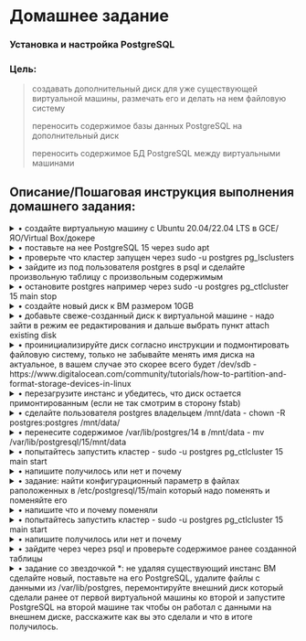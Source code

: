 # **Домашнее задание**

### Установка и настройка PostgreSQL
### Цель:
  
> создавать дополнительный диск для уже существующей виртуальной машины, размечать его и делать на нем файловую систему
>
> переносить содержимое базы данных PostgreSQL на дополнительный диск
>
> переносить содержимое БД PostgreSQL между виртуальными машинами


## **Описание/Пошаговая инструкция выполнения домашнего задания:**

<details><summary>• создайте виртуальную машину c Ubuntu 20.04/22.04 LTS в GCE/ЯО/Virtual Box/докере</summary>
  
  Развёрнута ВМ Ubuntu 
  ```bash
zetta55@ubuntu-vm1:~$ cat /etc/os-release 
PRETTY_NAME="Ubuntu 22.04.2 LTS"
NAME="Ubuntu"
VERSION_ID="22.04"
VERSION="22.04.2 LTS (Jammy Jellyfish)"
VERSION_CODENAME=jammy
ID=ubuntu
ID_LIKE=debian
HOME_URL="https://www.ubuntu.com/"
SUPPORT_URL="https://help.ubuntu.com/"
BUG_REPORT_URL="https://bugs.launchpad.net/ubuntu/"
PRIVACY_POLICY_URL="https://www.ubuntu.com/legal/terms-and-policies/privacy-policy"
UBUNTU_CODENAME=jammy
zetta55@ubuntu-vm1:~$ sudo dmidecode -s system-manufacturer
[sudo] пароль для zetta55: 
VMware, Inc.
zetta55@ubuntu-vm1:~$ 
  ```
  </details>
  
<details><summary>• поставьте на нее PostgreSQL 15 через sudo apt</summary>

```shell
```
</details>

<details><summary>• проверьте что кластер запущен через sudo -u postgres pg_lsclusters</summary>

```shell
```
</details>

<details><summary>• зайдите из под пользователя postgres в psql и сделайте произвольную таблицу с произвольным содержимым</summary>
postgres=# create table test(c1 text);
postgres=# insert into test values('1');
\q</summary>

```shell
```
</details>


<details><summary>• остановите postgres например через sudo -u postgres pg_ctlcluster 15 main stop</summary>

```shell
```
</details>


<details><summary>• создайте новый диск к ВМ размером 10GB</summary>

```shell
```
</details>


<details><summary>• добавьте свеже-созданный диск к виртуальной машине - надо зайти в режим ее редактирования и дальше выбрать пункт attach existing disk</summary>

```shell
```
</details>


<details><summary>• проинициализируйте диск согласно инструкции и подмонтировать файловую систему, только не забывайте менять имя диска на актуальное, в вашем случае это скорее всего будет /dev/sdb - https://www.digitalocean.com/community/tutorials/how-to-partition-and-format-storage-devices-in-linux</summary>

```shell
```
</details>


<details><summary>• перезагрузите инстанс и убедитесь, что диск остается примонтированным (если не так смотрим в сторону fstab)</summary>

```shell
```
</details>

<details><summary>• сделайте пользователя postgres владельцем /mnt/data - chown -R postgres:postgres /mnt/data/</summary>

```shell
```
</details>


<details><summary>• перенесите содержимое /var/lib/postgres/14 в /mnt/data - mv /var/lib/postgresql/15/mnt/data</summary>

```shell
```
</details>


<details><summary>• попытайтесь запустить кластер - sudo -u postgres pg_ctlcluster 15 main start</summary>

```shell
```
</details>


<details><summary>• напишите получилось или нет и почему</summary>

```shell
```
</details>


<details><summary>• задание: найти конфигурационный параметр в файлах раположенных в /etc/postgresql/15/main который надо поменять и поменяйте его</summary>

```shell
```
</details>


<details><summary>• напишите что и почему поменяли</summary>

```shell
```
</details>


<details><summary>• попытайтесь запустить кластер - sudo -u postgres pg_ctlcluster 15 main start</summary>

```shell
```
</details>


<details><summary>• напишите получилось или нет и почему</summary>

```shell
```
</details>


<details><summary>• зайдите через через psql и проверьте содержимое ранее созданной таблицы</summary>

```shell
```
</details>


<details><summary>• задание со звездочкой *: не удаляя существующий инстанс ВМ сделайте новый, поставьте на его PostgreSQL, удалите файлы с данными из /var/lib/postgres, перемонтируйте внешний диск который сделали ранее от первой виртуальной машины ко второй и запустите PostgreSQL на второй машине так чтобы он работал с данными на внешнем диске, расскажите как вы это сделали и что в итоге получилось.</summary>

```shell
```
</details>
